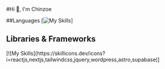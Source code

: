 #Hi 👋, I'm Chinzoe

##Languages
[![My Skills](https://skillicons.dev/icons?i=js,ts,html,css,php,mysql,postgresql,graphql)]

<h2>Libraries & Frameworks</h2>
[![My Skills](https://skillicons.dev/icons?i=reactjs,nextjs,tailwindcss,jquery,wordpress,astro,supabase)]

